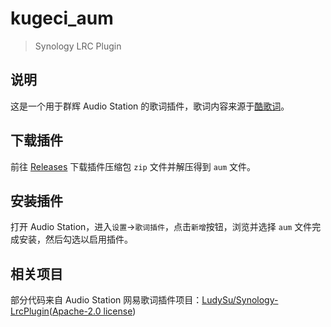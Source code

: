 # kugeci_aum

> Synology LRC Plugin

## 说明

这是一个用于群辉 Audio Station 的歌词插件，歌词内容来源于[酷歌词](https://www.kugeci.com/)。

## 下载插件

前往 [Releases](https://github.com/LightAPIs/kugeci_aum/releases/latest) 下载插件压缩包 `zip` 文件并解压得到 `aum` 文件。

## 安装插件

打开 Audio Station，进入`设置`→`歌词插件`，点击`新增`按钮，浏览并选择 `aum` 文件完成安装，然后勾选以启用插件。

## 相关项目

部分代码来自 Audio Station 网易歌词插件项目：[LudySu/Synology-LrcPlugin](https://github.com/LudySu/Synology-LrcPlugin)([Apache-2.0 license](https://github.com/LudySu/Synology-LrcPlugin/blob/master/LICENSE))
